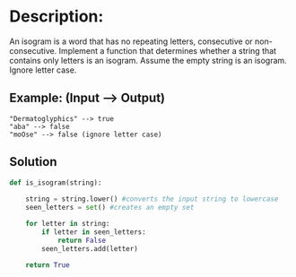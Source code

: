 # Description:
An isogram is a word that has no repeating letters, consecutive or non-consecutive. Implement a function that determines whether a string that contains only letters is an isogram. Assume the empty string is an isogram. Ignore letter case.

## Example: (Input --> Output) 

```
"Dermatoglyphics" --> true
"aba" --> false
"moOse" --> false (ignore letter case)
```

## Solution 
```python
def is_isogram(string):
    
    string = string.lower() #converts the input string to lowercase 
    seen_letters = set() #creates an empty set 

    for letter in string: 
        if letter in seen_letters:
            return False
        seen_letters.add(letter)
            
    return True
```

